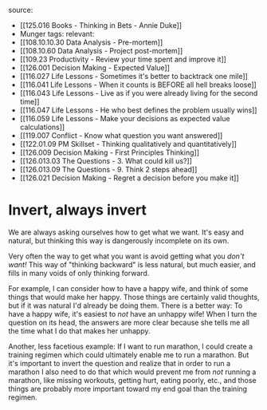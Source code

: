 source: 
- [[125.016 Books -  Thinking in Bets - Annie Duke]]
- Munger
tags:
relevant:
- [[108.10.10.30 Data Analysis - Pre-mortem]]
- [[108.10.60 Data Analysis - Project post-mortem]]
- [[109.23 Productivity - Review your time spent and improve it]]
- [[126.001 Decision Making - Expected Value]]
- [[116.027 Life Lessons - Sometimes it's better to backtrack one mile]]
- [[116.041 Life Lessons - When it counts is BEFORE all hell breaks loose]]
- [[116.043 Life Lessons - Live as if you were already living for the second time]]
- [[116.047 Life Lessons - He who best defines the problem usually wins]]
- [[116.059 Life Lessons - Make your decisions as expected value calculations]]
- [[119.007 Conflict - Know what question you want answered]]
- [[122.01.09 PM Skillset - Thinking qualitatively and quantitatively]]
- [[126.009 Decision Making - First Principles Thinking]]
- [[126.013.03 The Questions - 3. What could kill us?]]
- [[126.013.09 The Questions - 9. Think 2 steps ahead]]
- [[126.021 Decision Making - Regret a decision before you make it]]

# Invert, always invert

We are always asking ourselves how to get what we want. It's easy and natural, but thinking this way is dangerously incomplete on its own.

Very often the way to get what you want is avoid getting what you _don't want!_ This way of "thinking backward" is less natural, but much easier, and fills in many voids of only thinking forward.

For example, I can consider how to have a happy wife, and think of some things that would make her happy. Those things are certainly valid thoughts, but if it was natural I'd already be doing them. There is a better way: To have a happy wife, it's easiest to _not_ have an unhappy wife! When I turn the question on its head, the answers are more clear because she tells me all the time what I do that makes her unhappy.

Another, less facetious example: If I want to run marathon, I could create a training regimen which could ultimately enable me to run a marathon. But it's important to invert the question and realize that in order to run a marathon I also need to do that which would prevent me from _not_ running a marathon, like missing workouts, getting hurt, eating poorly, etc., and those things are probably more important toward my end goal than the training regimen.

